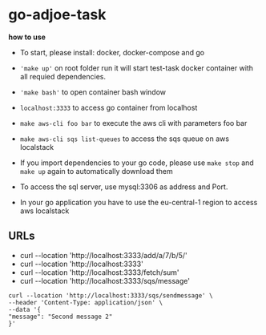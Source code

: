 # go-adjoe-task
**how to use**

- To start, please install: docker, docker-compose and go

 - `'make up'` on root folder run it will start test-task docker
   container with all requied dependencies. 
  - `'make bash'` to open container bash window 
  - `localhost:3333` to access go container from localhost
  - `make aws-cli foo bar` to execute the aws cli with parameters foo bar
  - `make aws-cli sqs list-queues` to access the sqs queue on aws localstack
  - If you import dependencies to your go code, please use `make stop` and `make up` again to automatically download them
  - To access the sql server, use mysql:3306 as address and Port.
  - In your go application you have to use the eu-central-1 region to access aws localstack

## URLs

- curl --location 'http://localhost:3333/add/a/7/b/5/'
- curl --location 'http://localhost:3333'
- curl --location 'http://localhost:3333/fetch/sum'
- curl --location 'http://localhost:3333/sqs/message'
```text
curl --location 'http://localhost:3333/sqs/sendmessage' \
--header 'Content-Type: application/json' \
--data '{
"message": "Second message 2"
}'
```
